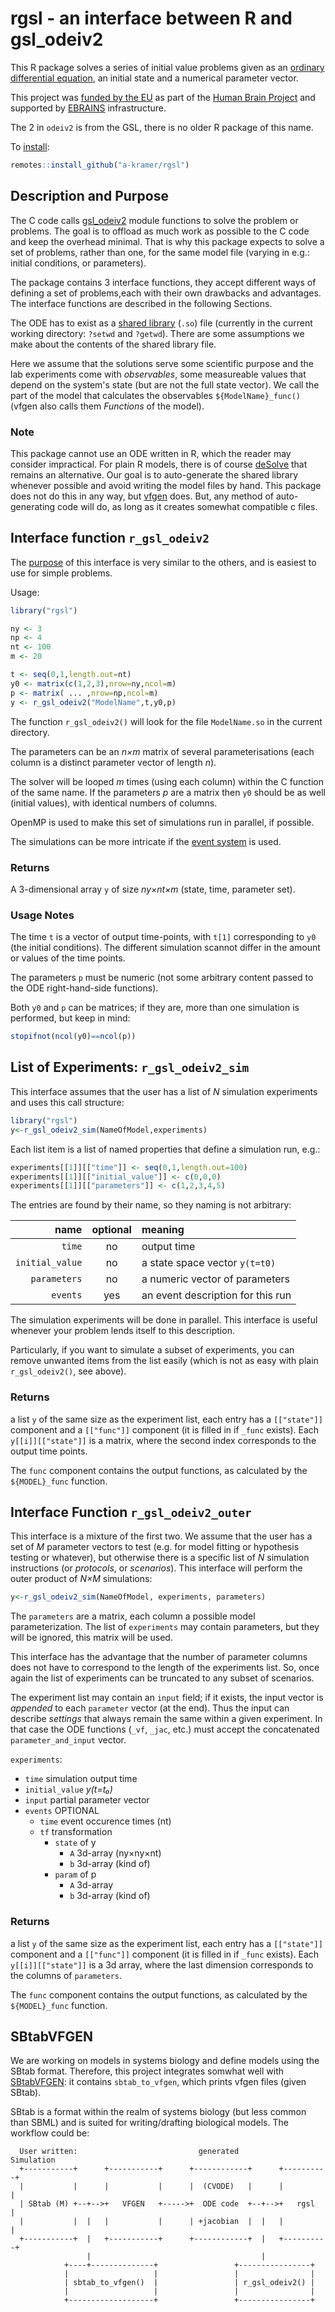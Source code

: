 # rgsl - an interface between R and gsl_odeiv2

This R package solves a series of initial value problems given as an
[ordinary differential equation](MODELS.md), an initial state and a numerical
parameter vector. 

This project was [funded by the EU](./ACKNOWLEDGMENTS.md) as part of the [Human Brain Project](https://www.humanbrainproject.eu/en/) and supported by [EBRAINS](https://ebrains.eu/) infrastructure.

The 2 in `odeiv2` is from the GSL, there is no older R package of this
name.

To [install](INSTALL.md):

```R
remotes::install_github("a-kramer/rgsl")
```

## Description and Purpose

The C code calls
[gsl_odeiv2](https://www.gnu.org/software/gsl/doc/html/ode-initval.html)
module functions to solve the problem or problems. The goal is to
offload as much work as possible to the C code and keep the overhead
minimal. That is why this package expects to solve a set of problems,
rather than one, for the same model file (varying in e.g.: initial
conditions, or parameters).

The package contains 3 interface functions, they accept different ways
of defining a set of problems,each with their own drawbacks and
advantages. The interface functions are described in the following
Sections.

The ODE has to exist as a [shared library](MODELS.md) (`.so`) file (currently in
the current working directory: `?setwd` and `?getwd`). There are some
assumptions we make about the contents of the shared library file.

Here we assume that the solutions serve some scientific purpose and
the lab experiments come with _observables_, some measureable values
that depend on the system's state (but are not the full state
vector). We call the part of the model that calculates the observables
`${ModelName}_func()` (vfgen also calls them *Functions* of the model). 

### Note

This package cannot use an ODE written in R, which the reader
may consider impractical. For plain R models, there is of course
[deSolve](https://cran.r-project.org/web/packages/deSolve/) that
remains an alternative. Our goal is to auto-generate the shared
library whenever possible and avoid writing the model files by
hand. This package does not do this in any way, but
[vfgen](https://warrenweckesser.github.io/vfgen/) does. But, any
method of auto-generating code will do, as long as it creates somewhat
compatible c files.

## Interface function `r_gsl_odeiv2`

The [purpose](PURPOSE.md) of this interface is very similar to the
others, and is easiest to use for simple problems.

Usage:

```R
library("rgsl")

ny <- 3
np <- 4
nt <- 100
m <- 20

t <- seq(0,1,length.out=nt)
y0 <- matrix(c(1,2,3),nrow=ny,ncol=m)
p <- matrix( ... ,nrow=np,ncol=m)
y <- r_gsl_odeiv2("ModelName",t,y0,p)
```

The function `r_gsl_odeiv2()` will look for the file `ModelName.so` in
the current directory.

The parameters can be an _n×m_ matrix of several parameterisations
(each column is a distinct parameter vector of length _n_). 

The solver will be looped _m_ times (using each column) within the C
function of the same name. If the parameters _p_ are a matrix then
`y0` should be as well (initial values), with identical numbers of
columns.

OpenMP is used to make this set of simulations run in parallel, if
possible.

The simulations can be more intricate if the [event system](EVENTS.md) is used.

### Returns

A 3-dimensional array `y` of size _ny×nt×m_ (state, time, parameter set).

### Usage Notes

The time `t` is a vector of output time-points, with `t[1]`
corresponding to `y0` (the initial conditions). The different
simulation scannot differ in the amount or values of the time
points.

The parameters `p` must be numeric (not some arbitrary content passed
to the ODE right-hand-side functions).

Both `y0` and `p` can be matrices; if they are, more than one
simulation is performed, but keep in mind:
```R
stopifnot(ncol(y0)==ncol(p))
```

## List of Experiments: `r_gsl_odeiv2_sim`

This interface assumes that the user has a list of *N* simulation
experiments and uses this call structure:

```R
library("rgsl")
y<-r_gsl_odeiv2_sim(NameOfModel,experiments)
```

Each list item is a list of named properties that define a simulation
run, e.g.:

```R
experiments[[1]][["time"]] <- seq(0,1,length.out=100)
experiments[[1]][["initial_value"]] <- c(0,0,0)
experiments[[1]][["parameters"]] <- c(1,2,3,4,5)
```
The entries are found by their name, so they naming is not arbitrary:

| name | optional | meaning |
|-----:|:-------: |:--------|
| `time` | no | output time |
| `initial_value` | no | a state space vector `y(t=t0)` |
| `parameters` | no | a numeric vector of parameters |
| `events` | yes | an event description for this run |

The simulation experiments will be done in parallel.  This interface
is useful whenever your problem lends itself to this description.

Particularly, if you want to simulate a subset of experiments, you can
remove unwanted items from the list easily (which is not as easy with
plain `r_gsl_odeiv2()`, see above).

### Returns

a list `y` of the same size as the experiment list, each entry has a
`[["state"]]` component and a `[["func"]]` component (it is filled in
if `_func` exists). Each `y[[i]][["state"]]` is a matrix, where the
second index corresponds to the output time points.

The `func` component contains the output functions, as calculated by
the `${MODEL}_func` function.

## Interface Function `r_gsl_odeiv2_outer`

This interface is a mixture of the first two. We assume that the user
has a set of *M* parameter vectors to test (e.g. for model fitting or
hypothesis testing or whatever), but otherwise there is a specific
list of *N* simulation instructions (or _protocols_, or
_scenarios_). This interface will perform the outer product of *N×M*
simulations:

```R
y<-r_gsl_odeiv2_sim(NameOfModel, experiments, parameters)
```

The `parameters` are a matrix, each column a possible model
parameterization. The list of `experiments` may contain parameters,
but they will be ignored, this matrix will be used.

This interface has the advantage that the number of parameter columns
does not have to correspond to the length of the experiments list. So,
once again the list of experiments can be truncated to any subset of
scenarios.

The experiment list may contain an `input` field; if it exists, the
input vector is *appended* to each `parameter` vector (at the
end). Thus the input can describe *settings* that always remain the
same within a given experiment. In that case the ODE functions (`_vf`,
`_jac`, etc.)  must accept the concatenated `parameter_and_input`
vector.

`experiments`:

- `time` simulation output time
- `initial_value` *y(t=t₀)*
- `input` partial parameter vector
- `events` OPTIONAL
    + `time` event occurence times (nt)
	+ `tf` transformation 
	    * `state` of y
	        * `A` 3d-array (ny×ny×nt)
		    * `b` 3d-array (kind of)
	    * `param` of p
	        * `A` 3d-array
		    * `b` 3d-array (kind of)

### Returns

a list `y` of the same size as the experiment list, each entry has a
`[["state"]]` component and a `[["func"]]` component (it is filled in
if `_func` exists). Each `y[[i]][["state"]]` is a 3d array, where the
last dimension corresponds to the columns of `parameters`.

The `func` component contains the output functions, as calculated by
the `${MODEL}_func` function.

## SBtabVFGEN

We are working on models in systems biology and define models using
the SBtab format. Therefore, this project integrates somwhat well with
[SBtabVFGEN](https://github.com/a-kramer/SBtabVFGEN): it contains
`sbtab_to_vfgen`, which prints vfgen files (given SBtab). 

SBtab is a format within the realm of systems biology (but less common
than SBML) and is suited for writing/drafting biological models. The
workflow could be:


```
  User written:                           generated          Simulation
  +-----------+      +-----------+      +------------+      +----------+
  |           |      |           |      |  (CVODE)   |      |          |
  | SBtab (M) +--+-->+   VFGEN   +----->+  ODE code  +--+-->+   rgsl   |
  |           |  |   |           |      | +jacobian  |  |   |          |
  +-----------+  |   +-----------+      +------------+  |   +----------+
                 |                                      |
            +----+--------------+                 +----------------+
            |                   |                 |                |
            | sbtab_to_vfgen()  |                 | r_gsl_odeiv2() |
            |                   |                 |                |
            +-------------------+                 +----------------+

```

